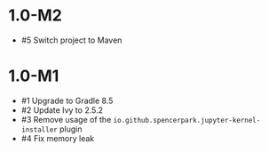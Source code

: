 # 1.0-M2

- #5 Switch project to Maven 

# 1.0-M1

- #1 Upgrade to Gradle 8.5
- #2 Update Ivy to 2.5.2
- #3 Remove usage of the `io.github.spencerpark.jupyter-kernel-installer` plugin
- #4 Fix memory leak